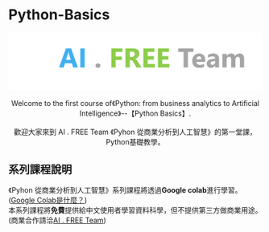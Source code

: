 # Python-Basics
![人工智慧 - 自由團隊](https://raw.githubusercontent.com/chenkenanalytic/img/master/af/aifreeteam.png)
<center>Welcome to the first course of《Python: from business analytics to Artificial Intelligence》--【Python Basics】.</center>
<br>
<center>歡迎大家來到 AI . FREE Team 《Pyhon 從商業分析到人工智慧》的第一堂課，Python基礎教學。 </center>

## 系列課程說明
《Pyhon 從商業分析到人工智慧》系列課程將透過<b>Google colab</b>進行學習。(<a href="https://colab.research.google.com">Google Colab是什麼？</a>)
<br>
本系列課程將<b>免費</b>提供給中文使用者學習資料科學，但不提供第三方做商業用途。(商業合作請洽<a href="mailto:ai.free.team@gamil.com">AI . FREE Team</a>)
<br>
